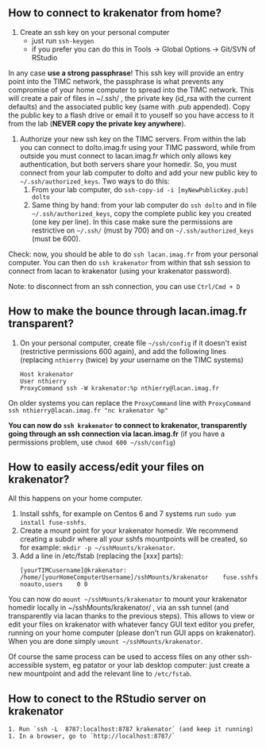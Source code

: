 ## How to connect to krakenator from home?

1. Create an ssh key on your personal computer 
    - just run `ssh-keygen`
    - if you prefer you can do this in Tools -> Global Options -> Git/SVN of RStudio

In any case <b>use a strong passphrase</b>! This ssh key will provide an entry point into the TIMC network, the passphrase is what prevents any compromise of your home computer to spread into the TIMC network.
This will create a pair of files in ~/.ssh/ , the private key (id_rsa with the current defaults) and the associated public key (same with .pub appended). Copy the public key to a flash drive or email it to youself so you have access to it from the lab (<b>NEVER copy the private key anywhere</b>).

1. Authorize your new ssh key on the TIMC servers. From within the lab you can connect to dolto.imag.fr using your TIMC password, while from outside you must connect to lacan.imag.fr which only allows key authentication, but both servers share your homedir. So, you must connect from your lab computer to dolto and add your new public key to `~/.ssh/authorized_keys`. Two ways to do this:
    1. From your lab computer, do `ssh-copy-id -i [myNewPublicKey.pub] dolto`
    1. Same thing by hand: from your lab computer do `ssh dolto` and in file `~/.ssh/authorized_keys`, copy the complete public key you created (one key per line). In this case make sure the permissions are restrictive on `~/.ssh/` (must by 700) and on  `~/.ssh/authorized_keys` (must be 600).

Check: now, you should be able to do `ssh lacan.imag.fr` from your personal computer. You can then do `ssh krakenator` from within that ssh session to connect from lacan to krakenator (using your krakenator password).

Note: to disconnect from an ssh connection, you can use `Ctrl/Cmd + D`


## How to make the bounce through lacan.imag.fr transparent?

1. On your personal computer, create file `~/ssh/config` if it doesn't exist (restrictive permissions 600 again), and add the following lines (replacing `nthierry` (twice) by *your* username on the TIMC systems)
    ```
    Host krakenator
    User nthierry
    ProxyCommand ssh -W krakenator:%p nthierry@lacan.imag.fr 
    ```

On older systems you can replace the `ProxyCommand` line with
    ```
    ProxyCommand ssh nthierry@lacan.imag.fr "nc krakenator %p"
    ```
       
**You can now do `ssh krakenator` to connect to krakenator, transparently going through an ssh connection via lacan.imag.fr** (if you have a permissions problem, use `chmod 600 ~/ssh/config`)
    
    
## How to easily access/edit your files on krakenator?

All this happens on your home computer.
1. Install sshfs, for example on Centos 6 and 7 systems run `sudo yum install fuse-sshfs`.
1. Create a mount point for your krakenator homedir. We recommend creating a subdir where all your sshfs mountpoints will be created, so for example: `mkdir -p ~/sshMounts/krakenator`.
1. Add a line in /etc/fstab (replacing the [xxx] parts):
    ```
    [yourTIMCusername]@krakenator:    /home/[yourHomeComputerUsername]/sshMounts/krakenator    fuse.sshfs    noauto,users    0 0
    ```

You can now do `mount ~/sshMounts/krakenator` to mount your krakenator homedir locally in ~/sshMounts/krakenator/ , via an ssh tunnel (and transparently via lacan thanks to the previous steps). This allows to view or edit your files on krakenator with whatever fancy GUI text editor you prefer, running on your home computer (please don't run GUI apps on krakenator). When you are done simply `umount ~/sshMounts/krakenator`.

Of course the same process can be used to access files on any other ssh-accessible system, eg patator or your lab desktop computer: just create a new mountpoint and add the relevant line to `/etc/fstab`.


## How to conect to the RStudio server on krakenator

    1. Run `ssh -L  8787:localhost:8787 krakenator` (and keep it running)
    1. In a browser, go to `http://localhost:8787/`

